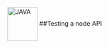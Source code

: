 <img align="center" alt="JAVA" src="https://cdn.freebiesupply.com/logos/large/2x/nodejs-1-logo-png-transparent.png" width="68" height="78"/> 
 ##Testing a node API
